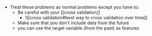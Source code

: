 - Treat these problems as normal problems except you have to:
	- Be careful with your [[cross validation]]
		- ![[cross validation#best way to cross validation over time]]
	- Make sure that you don't include data from the future
	- you can use the target variable (from the past) as features